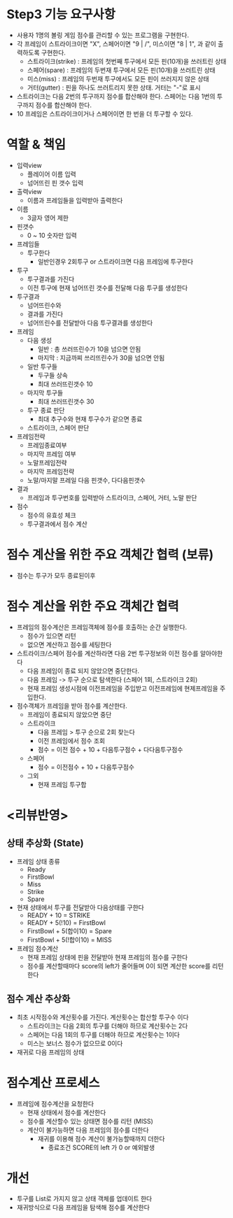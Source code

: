 # Step3 기능 요구사항
- 사용자 1명의 볼링 게임 점수를 관리할 수 있는 프로그램을 구현한다.
- 각 프레임이 스트라이크이면 "X", 스페어이면 "9 | /", 미스이면 "8 | 1", 과 같이 출력하도록 구현한다.
  - 스트라이크(strike) : 프레임의 첫번째 투구에서 모든 핀(10개)을 쓰러트린 상태
  - 스페어(spare) : 프레임의 두번재 투구에서 모든 핀(10개)을 쓰러트린 상태
  - 미스(miss) : 프레임의 두번재 투구에서도 모든 핀이 쓰러지지 않은 상태
  - 거터(gutter) : 핀을 하나도 쓰러트리지 못한 상태. 거터는 "-"로 표시
- 스트라이크는 다음 2번의 투구까지 점수를 합산해야 한다. 스페어는 다음 1번의 투구까지 점수를 합산해야 한다.
- 10 프레임은 스트라이크이거나 스페어이면 한 번을 더 투구할 수 있다.

# 역할 & 책임

- 입력view
    - 플레이어 이름 입력
    - 넘어뜨린 핀 갯수 입력
- 출력view
    - 이름과 프레임들을 입력받아 출력한다
- 이름
    - 3글자 영어 제한
- 핀갯수
    - 0 ~ 10 숫자만 입력
- 프레임들
    - 투구한다
        - 일반인경우 2회투구 or 스트라이크면 다음 프레임에 투구한다
- 투구
    - 투구결과를 가진다
    - 이전 투구에 현재 넘어뜨린 갯수를 전달해 다음 투구를 생성한다
- 투구결과
    - 넘어뜨린수와
    - 결과를 가진다
    - 넘어뜨린수를 전달받아 다음 투구결과를 생성한다
- 프레임
    - 다음 생성
        - 일반 : 총 쓰러뜨린수가 10을 넘으면 안됨
        - 마지막 : 지금까찌 쓰리뜨린수가 30을 넘으면 안됨
    - 일반 투구들
        - 두구들 상속
        - 최대 쓰러뜨린갯수 10
    - 마지막 투구들
        - 최대 쓰러뜨린갯수 30
    - 투구 종료 판단
        - 최대 추구수와 현재 투구수가 같으면 종료
    - 스트라이크, 스페어 판단
- 프레임전략
    - 프레임종료여부
    - 마지막 프레임 여부
    - 노말프레임전략
    - 마지막 프레임전략
    - 노말/마지말 프레일 다음 핀갯수, 다다음핀갯수
- 결과
    - 프레임과 투구번호를 입력받아 스트라이크, 스페어, 거터, 노말 판단
- 점수
  - 점수의 유효성 체크
  - 투구결과에서 점수 계산

# 점수 계산을 위한 주요 객체간 협력 (보류)
- 점수는 투구가 모두 종료된이후

# 점수 계산을 위한 주요 객체간 협력
- 프레임의 점수계산은 프레임객체에 점수를 호출하는 순간 실행한다.
  - 점수가 있으면 리턴
  - 없으면 계산하고 점수를 세팅한다
- 스트라이크/스페어 점수를 계산하라면 다음 2번 투구정보와 이전 점수를 알아야한다
  - 다음 프레임이 종료 되지 않았으면 중단한다.
  - 다음 프레임 -> 투구 순으로 탐색한다 (스페어 1회, 스트라이크 2회)
  - 현재 프레임 생성시점에 이전프레임을 주입받고 이전프레임에 현제프레임을 주입한다.
- 점수객체가 프레임을 받아 점수를 계산한다.
  - 프레임이 종료되지 않았으면 중단
  - 스트라이크
    - 다음 프레임 > 투구 순으로 2회 찾는다
    - 이전 프레임에서 점수 조회
    - 점수 = 이전 점수 + 10 + 다음투구점수 + 다다음투구점수
  - 스페어
    - 점수 = 이전점수 + 10 + 다음투구점수
  - 그외
    - 현재 프레임 투구합

# <리뷰반영>
## 상태 추상화 (State)
- 프레임 상태 종류
  - Ready
  - FirstBowl
  - Miss
  - Strike
  - Spare
- 현재 상태에서 투구를 전달받아 다음상태를 구한다
  - READY + 10 = STRIKE
  - READY + 5(!10) = FirstBowl
  - FirstBowl + 5(합이10) = Spare
  - FirstBowl + 5(!합이10) = MISS
- 프레임 점수계산
  - 현재 프레임 상태에 핀을 전달받아 현재 프레임의 점수를 구한다
  - 점수를 계산할때마다 score의 left가 줄어들며 0이 되면 계산한 score를 리턴한다

## 점수 계산 추상화
- 최초 시작점수와 계산횟수를 가진다. 계산횟수는 합산할 투구수 이다
  - 스트라이크는 다음 2회의 투구를 더해야 하므로 계산횟수는 2다
  - 스페어는 다음 1회의 투구를 더해야 하므로 계산횟수는 1이다
  - 미스는 보너스 점수가 없으므로 0이다 
- 재귀로 다음 프레임의 상태

# 점수계산 프로세스
- 프레임에 점수계산을 요청한다
  - 현재 상태에서 점수를 계산한다
  - 점수를 계산할수 있는 상태면 점수를 리턴 (MISS)
  - 계산이 불가능하면 다음 프레임의 점수를 더한다
    - 재귀를 이용해 점수 계산이 불가능할때까지 더한다
      - 종료조건 SCORE의 left 가 0 or 예외발생

# 개선
- 투구를 List로 가지지 않고 상태 객체를 업데이트 한다
- 재귀방식으로 다음 프레임을 탐색해 점수를 계산한다
